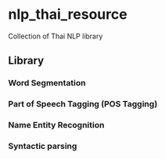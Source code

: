 # nlp_thai_resource
Collection of Thai NLP library


## Library

### Word Segmentation

### Part of Speech Tagging (POS Tagging)

### Name Entity Recognition

### Syntactic parsing
